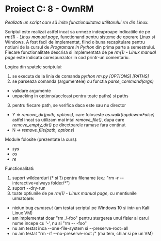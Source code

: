 # Proiect C: 8 - OwnRM

*Realizati un script care să imite functionalitatea utilitarului rm din Linux.*

Scriptul este realizat astfel incat sa urmeze indeaproape indicatiile de pe *rm(1) - Linux manual page*, functionand pentru sisteme de operare Linux si Windows.
A fost facil de implementat, fiind o buna recapitulare pentru notiuni de la cursul de *Programare in Python* din prima parte a semestrului.
Fiecare functionalitate descrisa si implementata de pe *rm(1) - Linux manual page* este indicata corespunzator in cod printr-un comentariu.

Logica din spatele scriptului:
1. se executa de la linia de comanda *python rm.py [OPTIONS] [PATHS]*
2. se parseaza comanda (argumentele) cu functia *parse_command(args)*
- validare argumente
- unpacking in options(aceleasi pentru toate paths) si paths
3. pentru fiecare path, se verifica daca este sau nu director
- Y => *remove_dir(path, options)*, care foloseste *os.walk(topdown=False)* astfel incat sa utilizam mai intai *remove_file()*, dupa care *remove_empty_dir()* pe directoarele ramase fara continut
- N => *remove_file(path, options)*

Module folosite (prezentate la curs):
- *sys*
- *os*
- *re*

Functionalitati:
1. suport wildcarduri (* si ?) pentru filename (ex.: "rm -r --interactive=always folder/*")
2. suport --dry-run
3. toate optiunile de pe *rm(1) - Linux manual page*, cu mentiunile urmatoare:
- niciun bug *cunoscut* (am testat scriptul pe Windows 10 si intr-un Kali Linux VM)
- am implementat doar "rm ./-foo" pentru stergerea unui fisier al carui nume incepe cu '-', nu si "rm -- -foo"
- nu am testat inca --one-file-system si --preserve-root=all
- nu am testat "rm -rf --no-preserve-root /" (ma tem, chiar si pe un VM)